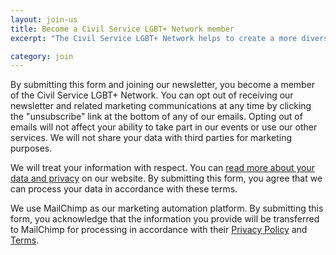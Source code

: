 ```yaml
---
layout: join-us
title: Become a Civil Service LGBT+ Network member
excerpt: "The Civil Service LGBT+ Network helps to create a more diverse, inclusive and equal place to work for lesbian, gay, bisexual and trans civil servants."

category: join
---
```


By submitting this form and joining our newsletter, you become a member of the Civil Service LGBT+ Network. You can opt out of receiving our newsletter and related marketing communications at any time by clicking the "unsubscribe" link at the bottom of any of our emails. Opting out of emails will not affect your ability to take part in our events or use our other services. We will not share your data with third parties for marketing purposes.

We will treat your information with respect. You can [read more about your data and privacy](/about/your-data/) on our website. By submitting this form, you agree that we can process your data in accordance with these terms.

We use MailChimp as our marketing automation platform. By submitting this form, you acknowledge that the information you provide will be transferred to MailChimp for processing in accordance with their [Privacy Policy](https://mailchimp.com/legal/privacy/) and [Terms](https://mailchimp.com/legal/terms/).